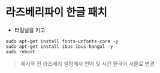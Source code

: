 #  라즈베리파이 한글 패치
- 터밀널을 키고
```
sudo apt-get install fonts-unfonts-core -y
sudo apt-get install ibus ibus-hangul -y
sudo reboot
```
> 제시작 전 라즈베리 설정에서 언어 및 시간 한국어 서울로 변경

